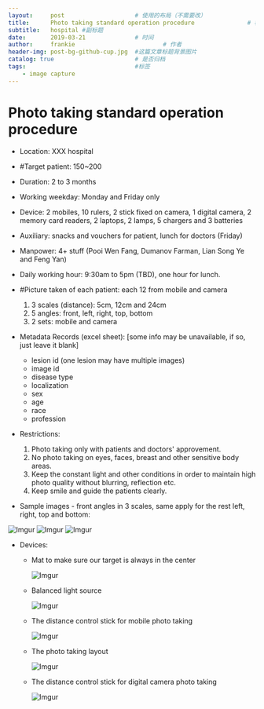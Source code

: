 ```yaml
---
layout:     post   				    # 使用的布局（不需要改）
title:      Photo taking standard operation procedure 				# 标题
subtitle:   hospital #副标题
date:       2019-03-21 				# 时间
author:     frankie 						# 作者
header-img: post-bg-github-cup.jpg 	#这篇文章标题背景图片
catalog: true 						# 是否归档
tags:								#标签
    - image capture
---
```



# Photo taking standard operation procedure

* Location: XXX hospital

* #Target patient: 150~200

* Duration: 2 to 3 months

* Working weekday: Monday and Friday only

* Device: 2 mobiles, 10 rulers, 2 stick fixed on camera, 1 digital camera, 2 memory card readers, 2 laptops, 2 lamps, 5 chargers and 3 batteries

* Auxiliary: snacks and vouchers for patient, lunch for doctors (Friday)

* Manpower: 4+ stuff (Pooi Wen Fang, Dumanov Farman, Lian Song Ye and Feng Yan)

* Daily working hour: 9:30am to 5pm (TBD), one hour for lunch.

* #Picture taken of each patient: each 12 from mobile and camera
  1. 3 scales (distance):  5cm, 12cm and 24cm
  2. 5 angles: front, left, right, top, bottom
  3. 2 sets: mobile and camera

* Metadata Records (excel sheet): [some info may be unavailable, if so, just leave it blank]
  * lesion id (one lesion may have multiple images)
  * image id
  * disease type
  * localization
  * sex
  * age
  * race
  * profession

* Restrictions:
  1. Photo taking only with patients and doctors' approvement.
  2. No photo taking on eyes, faces, breast and other sensitive body areas.
  3. Keep the constant light and other conditions in order to maintain high photo quality without blurring, reflection etc.
  4. Keep smile and guide the patients clearly.

* Sample images - front angles in 3 scales, same apply for the rest left, right, top and bottom:

![Imgur](https://i.imgur.com/fHbY96j.jpg)
![Imgur](https://i.imgur.com/oTFUaOp.jpg)
![Imgur](https://i.imgur.com/5ceJSkI.jpg)

* Devices:
  * Mat to make sure our target is always in the center
  
    ![Imgur](https://i.imgur.com/QyKir3P.png)
  
  * Balanced light source
  
    ![Imgur](https://i.imgur.com/gZn4DgV.png)

  * The distance control stick for mobile photo taking

    ![Imgur](https://i.imgur.com/1904sKE.png)

  * The photo taking layout

    ![Imgur](https://i.imgur.com/WjBXBlU.png)

  * The distance control stick for digital camera photo taking

    ![Imgur](https://i.imgur.com/JdceXay.png)
